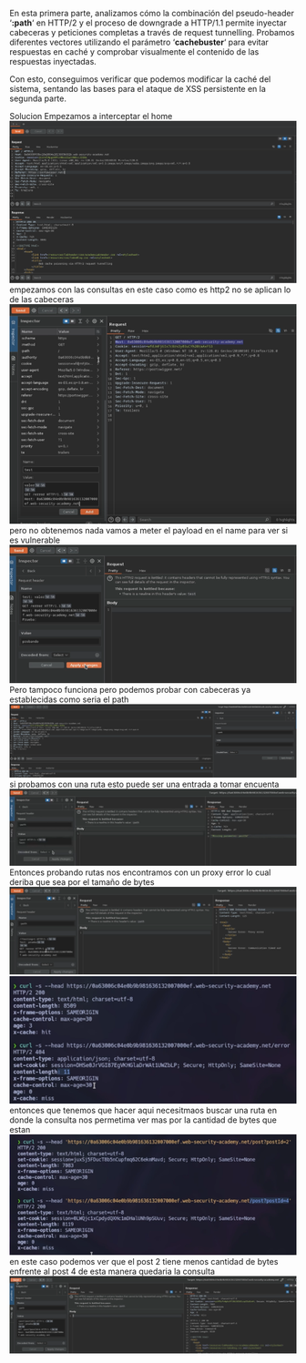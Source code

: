 En esta primera parte, analizamos cómo la combinación del pseudo-header ‘**:path**‘ en HTTP/2 y el proceso de downgrade a HTTP/1.1 permite inyectar cabeceras y peticiones completas a través de request tunnelling. Probamos diferentes vectores utilizando el parámetro ‘**cachebuster**‘ para evitar respuestas en caché y comprobar visualmente el contenido de las respuestas inyectadas.

Con esto, conseguimos verificar que podemos modificar la caché del sistema, sentando las bases para el ataque de XSS persistente en la segunda parte.

Solucion
Empezamos a interceptar el home
![Pasted_image_20250811185739.png](/Imagenes/Pasted_image_20250811185739.png)
empezamos con las consultas en este caso como es http2 no se aplican lo de las cabeceras
![Pasted_image_20250811185905.png](/Imagenes/Pasted_image_20250811185905.png)
pero no obtenemos nada vamos a meter el payload en el name para ver si es vulnerable
![Pasted_image_20250811190020.png](/Imagenes/Pasted_image_20250811190020.png)
Pero tampoco funciona
pero podemos probar con cabeceras ya establecidas como seria el path
![Pasted_image_20250811190302.png](/Imagenes/Pasted_image_20250811190302.png)
si probamos con una ruta esto puede ser una entrada a tomar encuenta
![Pasted_image_20250811190457.png](/Imagenes/Pasted_image_20250811190457.png)Entonces probando rutas nos encontramos con un proxy error lo cual deriba que sea por el tamaño de bytes
![Pasted_image_20250811191228.png](/Imagenes/Pasted_image_20250811191228.png)
![Pasted_image_20250811191248.png](/Imagenes/Pasted_image_20250811191248.png)
entonces que tenemos que hacer aqui 
necesitmaos buscar una ruta en donde la consulta nos permetima ver mas por la cantidad de bytes que estan
![Pasted_image_20250811191541.png](/Imagenes/Pasted_image_20250811191541.png)
en este caso podemos ver que el post 2 tiene menos cantidad de bytes enfrente al post 4
de esta manera quedaria la consulta
![Pasted_image_20250811191657.png](/Imagenes/Pasted_image_20250811191657.png)
